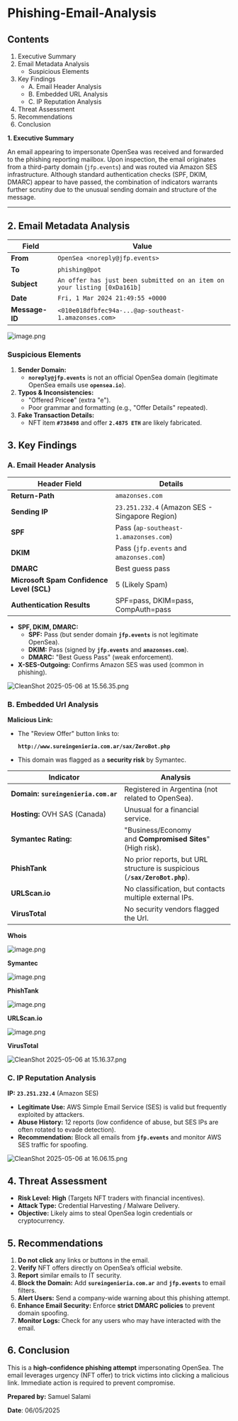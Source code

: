 # Phishing-Email-Analysis
## Contents

1. Executive Summary
2. Email Metadata Analysis 
    - Suspicious Elements
3. Key Findings 
    - A. Email Header Analysis
    - B. Embedded URL Analysis
    - C. IP Reputation Analysis
4. Threat Assessment
5. Recommendations
6. Conclusion

**1. Executive Summary**

An email appearing to impersonate OpenSea was received and forwarded to the phishing reporting mailbox. Upon inspection, the email originates from a third-party domain (`jfp.events`) and was routed via Amazon SES infrastructure. Although standard authentication checks (SPF, DKIM, DMARC) appear to have passed, the combination of indicators warrants further scrutiny due to the unusual sending domain and structure of the message.

---

## **2. Email Metadata Analysis**

| **Field** | **Value** |
| --- | --- |
| **From** | `OpenSea <noreply@jfp.events>` |
| **To** | `phishing@pot` |
| **Subject** | `An offer has just been submitted on an item on your listing [0xDa161b]` |
| **Date** | `Fri, 1 Mar 2024 21:49:55 +0000` |
| **Message-ID** | `<010e018dfbfec94a-...@ap-southeast-1.amazonses.com>` |

![image.png](attachment:317386a1-851e-445f-9c7b-d5ebc2c563df:image.png)

### **Suspicious Elements**

1. **Sender Domain:**
    - **`noreply@jfp.events`** is not an official OpenSea domain (legitimate OpenSea emails use **`opensea.io`**).
2. **Typos & Inconsistencies:**
    - "Offered Price**e**" (extra "e").
    - Poor grammar and formatting (e.g., "Offer Details" repeated).
3. **Fake Transaction Details:**
    - NFT item **`#738498`** and offer **`2.4875 ETH`** are likely fabricated.

## 3. Key Findings

### **A. Email Header Analysis**

| **Header Field** | **Details** |
| --- | --- |
| **Return-Path** | `amazonses.com` |
| **Sending IP** | `23.251.232.4` (Amazon SES - Singapore Region) |
| **SPF** | Pass (`ap-southeast-1.amazonses.com`) |
| **DKIM** | Pass (`jfp.events` and `amazonses.com`) |
| **DMARC** | Best guess pass |
| **Microsoft Spam Confidence Level (SCL)** | 5 (Likely Spam) |
| **Authentication Results** | SPF=pass, DKIM=pass, CompAuth=pass |
- **SPF, DKIM, DMARC:**
    - **SPF:** Pass (but sender domain **`jfp.events`** is not legitimate OpenSea).
    - **DKIM:** Pass (signed by **`jfp.events`** and **`amazonses.com`**).
    - **DMARC:** "Best Guess Pass" (weak enforcement).
- **X-SES-Outgoing:** Confirms Amazon SES was used (common in phishing).

![CleanShot 2025-05-06 at 15.56.35.png](attachment:f915d2d9-8cc7-4d44-92c2-600c5e16bca5:CleanShot_2025-05-06_at_15.56.35.png)

### **B. Embedded Url Analysis**

**Malicious Link:**

- The "Review Offer" button links to:
    
    **`http://www.sureingenieria.com.ar/sax/ZeroBot.php`**
    
- This domain was flagged as a **security risk** by Symantec.

| **Indicator** | **Analysis** |
| --- | --- |
| **Domain:** **`sureingenieria.com.ar`** | Registered in Argentina (not related to OpenSea). |
| **Hosting:** OVH SAS (Canada) | Unusual for a financial service. |
| **Symantec Rating:**  | "Business/Economy and **Compromised Sites**" (High risk). |
| **PhishTank** | No prior reports, but URL structure is suspicious (**`/sax/ZeroBot.php`**). |
| **URLScan.io** | No classification, but contacts multiple external IPs. |
| **VirusTotal** | No security vendors flagged the Url. |

**Whois**

![image.png](attachment:82c43e82-2ddd-44d3-8964-5ac5067a1573:image.png)

**Symantec**

![image.png](attachment:b42e5428-7e91-4041-9bb8-56e9b5cad820:image.png)

**PhishTank**

![image.png](attachment:bc6a35be-1c0a-43e9-9e72-5f3e0b9485d0:image.png)

**URLScan.io**

![image.png](attachment:7075d549-f12f-441b-80b5-68e3c509a586:image.png)

**VirusTotal**

![CleanShot 2025-05-06 at 15.16.37.png](attachment:25e92e84-f12e-470e-9df9-f7cb41938463:CleanShot_2025-05-06_at_15.16.37.png)

### **C. IP Reputation Analysis**

**IP:** **`23.251.232.4`** (Amazon SES)

- **Legitimate Use:** AWS Simple Email Service (SES) is valid but frequently exploited by attackers.
- **Abuse History:** 12 reports (low confidence of abuse, but SES IPs are often rotated to evade detection).
- **Recommendation:** Block all emails from **`jfp.events`** and monitor AWS SES traffic for spoofing.

![CleanShot 2025-05-06 at 16.06.15.png](attachment:e601d927-ecc8-46eb-a5cb-105f6811bca1:CleanShot_2025-05-06_at_16.06.15.png)

## **4. Threat Assessment**

- **Risk Level:** **High** (Targets NFT traders with financial incentives).
- **Attack Type:** Credential Harvesting / Malware Delivery.
- **Objective:** Likely aims to steal OpenSea login credentials or cryptocurrency.

## **5. Recommendations**

1. **Do not click** any links or buttons in the email.
2. **Verify** NFT offers directly on OpenSea’s official website.
3. **Report** similar emails to IT security.
4. **Block the Domain:** Add **`sureingenieria.com.ar`** and **`jfp.events`** to email filters.
5. **Alert Users:** Send a company-wide warning about this phishing attempt.
6. **Enhance Email Security:** Enforce **strict DMARC policies** to prevent domain spoofing.
7. **Monitor Logs:** Check for any users who may have interacted with the email.

## **6. Conclusion**

This is a **high-confidence phishing attempt** impersonating OpenSea. The email leverages urgency (NFT offer) to trick victims into clicking a malicious link. Immediate action is required to prevent compromise.

**Prepared by:** Samuel Salami

**Date**: 06/05/2025
